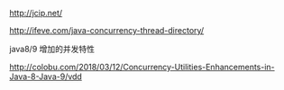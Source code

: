 http://jcip.net/

http://ifeve.com/java-concurrency-thread-directory/

java8/9 增加的并发特性

http://colobu.com/2018/03/12/Concurrency-Utilities-Enhancements-in-Java-8-Java-9/vdd
